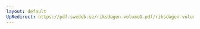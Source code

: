 ```yaml
---
layout: default
UpRedirect: https://pdf.swedeb.se/riksdagen-volumeG-pdf/riksdagen-volumeG-pdf/data/199192/reg_199192/reg_199192_0473.pdf
---
```

